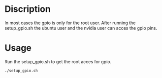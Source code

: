 # Discription

In most cases the gpio is only for the root user. After running the setup_gpio.sh the ubuntu user and the nvidia user can acces the gpio pins.

# Usage

Run the setup_gpio.sh to get the root acces for gpio.

	./setup_gpio.sh
